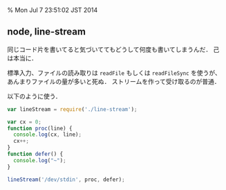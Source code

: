 % Mon Jul 7 23:51:02 JST 2014

## node, line-stream

同じコード片を書いてると気づいててもどうして何度も書いてしまうんだ．
己は本当に．

標準入力、ファイルの読み取りは `readFile` もしくは `readFileSync` を使うが、
あんまりファイルの量が多いと死ぬ．
ストリームを作って受け取るのが普通．

<script src="https://gist.github.com/cympfh/45b2c711c1bfe135626f.js"></script>

以下のように使う．

```javascript
var lineStream = require('./line-stream');

var cx = 0;
function proc(line) {
  console.log(cx, line);
  cx++;
}
function defer() {
  console.log("~");
}

lineStream('/dev/stdin', proc, defer);
```
